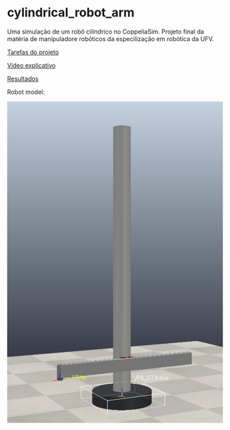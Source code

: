 # cylindrical_robot_arm

Uma simulação de um robô cilíndrico no CoppeliaSim. Projeto final da matéria de manipuladore robóticos da especilização em robótica da UFV.

[Tarefas do projeto](doc\project_guideline.pdf)

[Vídeo explicativo](doc\video.mp4)

[Resultados](<doc\Projeto Final - Manipuladores Robóticos.pdf>)

Robot model: 

![Robot](doc/Frames.png "Robot")

